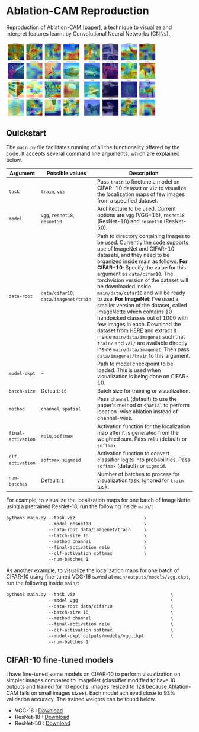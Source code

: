 # Ablation-CAM Reproduction 
Reproduction of Ablation-CAM \[[paper](https://ieeexplore.ieee.org/document/9093360)\], a technique to visualize and interpret features learnt by Convolutional Neural Networks (CNNs).

<p float="left">
  <img src="images/resnet50_channel_softmax_22-17_06-05-2021.png" alt="ResNet-50 localization maps on ImageNet" width="40%" display="inline-block" padding-right="10px" />
  <img src="images/resnet18_channel_softmax_22-15_06-05-2021.png" alt="ResNet-18 localization maps on CIFAR-10" width="40%" display="inline-block" padding-left="10px" />
</p>

## Quickstart
The `main.py` file facilitates running of all the functionality offered by the code. It accepts several command line arguments, which are explained below.

| Argument           | Possible values                       | Description                                                                                                                                                                                                                                                                                                                                                                                                                                                                                                                                                                                                                                                                                                                       |
|--------------------|---------------------------------------|-----------------------------------------------------------------------------------------------------------------------------------------------------------------------------------------------------------------------------------------------------------------------------------------------------------------------------------------------------------------------------------------------------------------------------------------------------------------------------------------------------------------------------------------------------------------------------------------------------------------------------------------------------------------------------------------------------------------------------------|
| `task`             | `train`, `viz`                        | Pass `train` to finetune a model on CIFAR-10 dataset or `viz` to visualize the localization maps of few images from a specified dataset.                                                                                                                                                                                                                                                                                                                                                                                                                                                                                                                                                                                          |
| `model`            | `vgg`, `resnet18`, `resnet50`         | Architecture to be used. Current options are `vgg` (VGG-16), `resnet18` (ResNet-18) and `resnet50` (ResNet-50).                                                                                                                                                                                                                                                                                                                                                                                                                                                                                                                                                                                                                   |
| `data-root`        | `data/cifar10`, `data/imagenet/train` | Path to directory containing images to be used. Currently the code supports use of ImageNet and CIFAR-10 datasets, and they need to be organized inside main as follows: **For CIFAR-10**: Specify the value for this argument as `data/cifar10`. The torchvision version of the dataset will be downloaded inside `main/data/cifar10` and will be ready to use. **For ImageNet**: I've used a smaller version of the dataset, called [ImageNette](https://github.com/fastai/imagenette) which contains 10 handpicked classes out of 1000 with few images in each. Download the dataset from [HERE](https://drive.google.com/file/d/1Qh0grnTFRJzQjrBgja1yWSYI_fR_q3fy/view?usp=sharing) and extract it inside `main/data/imagenet` such that `train/` and `val/` are available directly inside `main/data/imagenet`. Then pass `data/imagenet/train` to this argument. |
| `model-ckpt`       | -                                     | Path to model checkpoint to be loaded. This is used when visualization is being done on CIFAR-10.                                                                                                                                                                                                                                                                                                                                                                                                                                                                                                                                                                                                                                 |
| `batch-size`       | Default: `16`                         | Batch size for training or visualization.                                                                                                                                                                                                                                                                                                                                                                                                                                                                                                                                                                                                                                                                                         |
| `method`           | `channel`, `spatial`                  | Pass `channel` (default) to use the paper's method or `spatial` to perform location-wise ablation instead of channel-wise.                                                                                                                                                                                                                                                                                                                                                                                                                                                                                                                                                                                                        |
| `final-activation` | `relu`, `softmax`                     | Activation function for the localization map after it is generated from the weighted sum. Pass `relu` (default) or `softmax`.                                                                                                                                                                                                                                                                                                                                                                                                                                                                                                                                                                                                     |
| `clf-activation`   | `softmax`, `sigmoid`                  | Activation function to convert classifier logits into probabilities. Pass `softmax` (default) or `sigmoid`.                                                                                                                                                                                                                                                                                                                                                                                                                                                                                                                                                                                                                       |
| `num-batches`      | Default: `1`                          | Number of batches to process for visualization task. Ignored for `train` task.                                                                                                                                                                                                                                                                                                                                                                                                                                                                                                                                                                                                                                                    |

For example, to visualize the localization maps for one batch of ImageNette using a pretrained ResNet-18, run the following inside `main/`:

```
python3 main.py --task viz                          \
                --model resnet18                    \
                --data-root data/imagenet/train     \
                --batch-size 16                     \
                --method channel                    \
                --final-activation relu             \
                --clf-activation softmax            \
                --num-batches 1
```

As another example, to visualize the localization maps for one batch of CIFAR-10 using fine-tuned VGG-16 saved at `main/outputs/models/vgg.ckpt`, run the following inside `main/`:


```
python3 main.py --task viz                                    \
                --model vgg                                   \
                --data-root data/cifar10                      \  
                --batch-size 16                               \
                --method channel                              \
                --final-activation relu                       \
                --clf-activation softmax                      \
                --model-ckpt outputs/models/vgg.ckpt          \
                --num-batches 1
```


## CIFAR-10 fine-tuned models
I have fine-tuned some models on CIFAR-10 to perform visualization on simpler images compared to ImageNet (classifier modified to have 10 outputs and trained for 10 epochs, images resized to 128 because Ablation-CAM fails on small images sizes). Each model achieved close to 93% validation accuracy. The trained weights can be found below.

  - VGG-16    : [Download](https://drive.google.com/file/d/1OqpowfeUzBZfOi08b1gdA8LAUvzzllwz/view?usp=sharing)
  - ResNet-18 : [Download](https://drive.google.com/file/d/1PraHNHXm1s2bsotTNGQmmb52D6zHOr8z/view?usp=sharing)
  - ResNet-50 : [Download](https://drive.google.com/file/d/12Q1wTIfZjoEvtBGCdCvgKIJl9HLsgNqU/view?usp=sharing)
